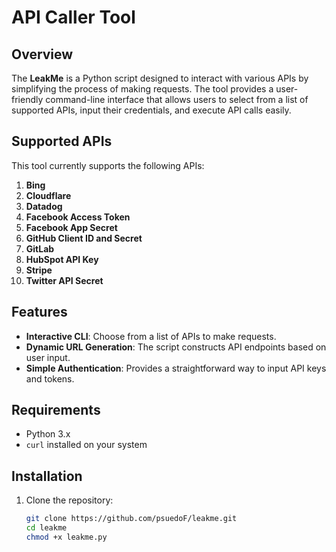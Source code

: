 # API Caller Tool

## Overview

The **LeakMe** is a Python script designed to interact with various APIs by simplifying the process of making requests. The tool provides a user-friendly command-line interface that allows users to select from a list of supported APIs, input their credentials, and execute API calls easily.

## Supported APIs

This tool currently supports the following APIs:

1. **Bing**
2. **Cloudflare**
3. **Datadog**
4. **Facebook Access Token**
5. **Facebook App Secret**
6. **GitHub Client ID and Secret**
7. **GitLab**
8. **HubSpot API Key**
9. **Stripe**
10. **Twitter API Secret**

## Features

- **Interactive CLI**: Choose from a list of APIs to make requests.
- **Dynamic URL Generation**: The script constructs API endpoints based on user input.
- **Simple Authentication**: Provides a straightforward way to input API keys and tokens.

## Requirements

- Python 3.x
- `curl` installed on your system

## Installation

1. Clone the repository:
   ```bash
   git clone https://github.com/psuedoF/leakme.git
   cd leakme
   chmod +x leakme.py

